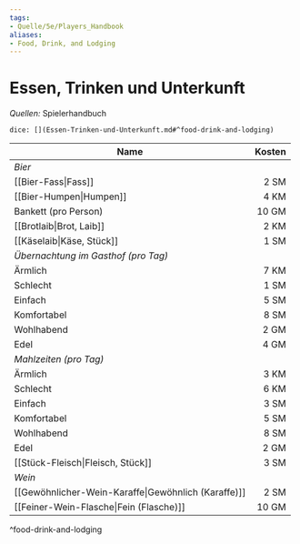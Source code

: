 ```yaml
---
tags:
- Quelle/5e/Players_Handbook
aliases:
- Food, Drink, and Lodging
---
```

# Essen, Trinken und Unterkunft
_Quellen:_ Spielerhandbuch

`dice: [](Essen-Trinken-und-Unterkunft.md#^food-drink-and-lodging)`

| Name                                                | Kosten |
| --------------------------------------------------- | ------:|
| *Bier*                                              |        |
| [[Bier-Fass\|Fass]]                                 |   2 SM |
| [[Bier-Humpen\|Humpen]]                             |   4 KM |
| Bankett (pro Person)                                |  10 GM |
| [[Brotlaib\|Brot, Laib]]                            |   2 KM |
| [[Käselaib\|Käse, Stück]]                           |   1 SM |
| *Übernachtung im Gasthof (pro Tag)*                 |        |
| Ärmlich                                             |   7 KM |
| Schlecht                                            |   1 SM |
| Einfach                                             |   5 SM |
| Komfortabel                                         |   8 SM |
| Wohlhabend                                          |   2 GM |
| Edel                                                |   4 GM |
| *Mahlzeiten (pro Tag)*                              |        |
| Ärmlich                                             |   3 KM |
| Schlecht                                            |   6 KM |
| Einfach                                             |   3 SM |
| Komfortabel                                         |   5 SM |
| Wohlhabend                                          |   8 SM |
| Edel                                                |   2 GM |
| [[Stück-Fleisch\|Fleisch, Stück]]                   |   3 SM |
| *Wein*                                              |        |
| [[Gewöhnlicher-Wein-Karaffe\|Gewöhnlich (Karaffe)]] |   2 SM |
| [[Feiner-Wein-Flasche\|Fein (Flasche)]]             |  10 GM |
^food-drink-and-lodging